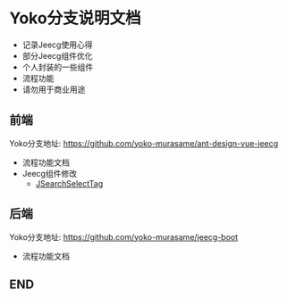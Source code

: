 # Yoko分支说明文档

* 记录Jeecg使用心得
* 部分Jeecg组件优化
* 个人封装的一些组件
* 流程功能
* 请勿用于商业用途

## 前端
Yoko分支地址: https://github.com/yoko-murasame/ant-design-vue-jeecg

* 流程功能文档
* Jeecg组件修改
  * [JSearchSelectTag](./前端/JSearchSelectTag.md)


## 后端
Yoko分支地址: https://github.com/yoko-murasame/jeecg-boot

* 流程功能文档


## END
